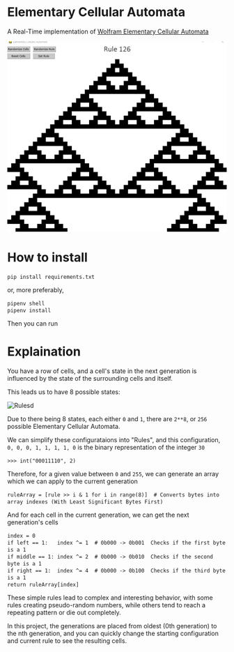 # Elementary Cellular Automata

A Real-Time implementation of [Wolfram Elementary Cellular Automata](https://mathworld.wolfram.com/ElementaryCellularAutomaton.html)

![Cellular Automata Display](./Images/CellularAutomataShowcase.gif)

# How to install

```
pip install requirements.txt
```

or, more preferably,

```
pipenv shell
pipenv install
```

Then you can run

# Explaination
You have a row of cells, and a cell's state in the next generation is influenced by the state of the surrounding cells and itself.

This leads us to have 8 possible states:

![Rules](https://mathworld.wolfram.com/images/eps-gif/ElementaryCA30Rules_750.gif)d 

Due to there being 8 states, each either `0` and `1`, there are `2**8`, or `256` possible Elementary Cellular Automata.

We can simplify these configurataions into "Rules", and this configuration, `0, 0, 0, 1, 1, 1, 1, 0` is the binary representation of the integer `30`

```
>>> int("00011110", 2)
```

Therefore, for a given value between `0` and `255`, we can generate an array which we can apply to the current generation

```
ruleArray = [rule >> i & 1 for i in range(8)]  # Converts bytes into array indexes (With Least Significant Bytes First)
```

And for each cell in the current generation, we can get the next generation's cells

```
index = 0
if left == 1:   index ^= 1  # 0b000 -> 0b001  Checks if the first byte is a 1
if middle == 1: index ^= 2  # 0b000 -> 0b010  Checks if the second byte is a 1
if right == 1:  index ^= 4  # 0b000 -> 0b100  Checks if the third byte is a 1
return ruleArray[index]
```

These simple rules lead to complex and interesting behavior, with some rules creating pseudo-random numbers, while others tend to reach a repeating pattern or die out completely.

In this project, the generations are placed from oldest (0th generation) to the nth generation, and you can quickly change the starting configuration and current rule to see the resulting cells.
